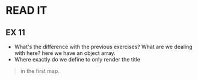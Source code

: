 # READ IT
## EX 11
* What's the difference with the previous exercises? What are we dealing with here?
here we have an object array.
* Where exactly do we define to only render the title
>in the first map.